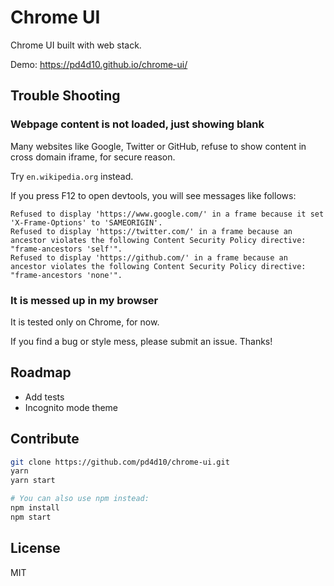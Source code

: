 # Chrome UI

Chrome UI built with web stack.

Demo: https://pd4d10.github.io/chrome-ui/

## Trouble Shooting

### Webpage content is not loaded, just showing blank

Many websites like Google, Twitter or GitHub, refuse to show content in cross domain iframe, for secure reason.

Try `en.wikipedia.org` instead.

If you press F12 to open devtools, you will see messages like follows:

```
Refused to display 'https://www.google.com/' in a frame because it set 'X-Frame-Options' to 'SAMEORIGIN'.
Refused to display 'https://twitter.com/' in a frame because an ancestor violates the following Content Security Policy directive: "frame-ancestors 'self'".
Refused to display 'https://github.com/' in a frame because an ancestor violates the following Content Security Policy directive: "frame-ancestors 'none'".
```

### It is messed up in my browser

It is tested only on Chrome, for now.

If you find a bug or style mess, please submit an issue. Thanks!

## Roadmap

* Add tests
* Incognito mode theme

## Contribute

```sh
git clone https://github.com/pd4d10/chrome-ui.git
yarn
yarn start

# You can also use npm instead:
npm install
npm start
```

## License

MIT
